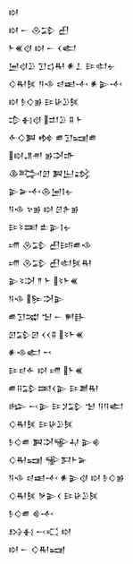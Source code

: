 <div class='block'>
<div class='line'>𒊭</div>
<div class='line'>𒊭 𒀸 𒊮𒁉 𒌷</div>
<div class='line'>𒈨𒌍𒋼 𒊭 𒀸 𒌋𒅗</div>
<div class='line'>𒅁𒋼𒊒 𒋛𒌓𒊑 𒀭𒁇 𒄿𒊕𒉡</div>
<div class='line'>𒄭𒊑𒍮 𒀀𒈾 𒁀𒀜𒋾 𒀭𒉌𒋾</div>
<div class='line'>𒊭 𒊩𒄭𒂊 𒄿𒄩𒊒𒍮</div>
<div class='line'>𒄠𒈬𒋼 𒄥𒊒 𒐉 𒈨</div>
<div class='line'>𒅆𒄭𒀉 𒂔 𒌑𒋛𒍢𒌑</div>
<div class='line'>𒊭𒂗𒉣 𒂊𒋫𒈥</div>
<div class='line'>𒆠𒅋𒇻 𒀉𒌨𒃶</div>
<div class='line'>𒉌𒅕𒋾𒁲𒅁𒋙𒉡</div>
<div class='line'>𒀀𒈾 𒆳𒂊 𒊭 𒆪𒉿𒂊</div>
<div class='line'>𒄿𒂟𒌅 𒉺𒉌𒋙𒉡</div>
<div class='line'>𒋬 𒊮𒁉 𒌷𒅀𒌑𒈾</div>
<div class='line'>𒋬 𒊮𒁉 𒌷𒊕𒍮𒊑</div>
<div class='line'>𒉌𒂟𒋫 𒈫 𒈨 𒂟𒈨𒌍</div>
<div class='line'>𒀀𒈾 𒌉𒋫𒉌</div>
<div class='line'>𒌑𒋛𒉋 𒈠 𒀸 𒂍𒃲</div>
<div class='line'>𒇻𒁉𒇻 𒌋𒌋𒐉 𒂟𒈨𒌍</div>
<div class='line'>𒀭𒈾𒅗 𒍗</div>
<div class='line'>𒄿𒁀𒅆 𒊭 𒋬 𒈨𒌍</div>
<div class='line'>𒌑𒍝𒁉𒌅𒌋𒉌 𒄿𒋢𒊑</div>
<div class='line'>𒈗 𒁁𒉌 𒄿𒋡𒁉 𒈠 𒀀𒀀𒅗</div>
<div class='line'>𒄭𒊑𒍮 𒄿𒄩𒊒𒍮</div>
<div class='line'>𒊩𒄭𒌑 𒀉𒋫𒊍𒄷 𒉌𒄯</div>
<div class='line'>𒄭𒊑𒍢 𒊌𒁕𒈨𒅕</div>
<div class='line'>𒀀𒈾 𒁀𒀜𒋾 𒀭𒉌𒋼 𒊭 𒊩𒄭𒂊</div>
<div class='line'>𒄭𒊑𒍮 𒃻𒉌𒌋 𒄿𒄩𒊒𒍮</div>
<div class='line'>𒊩𒄭𒌑 𒄵𒋾</div>
<div class='line'>𒋳𒈬 𒁁𒄣 𒊭</div>
<div class='line'>𒊭 𒀸 𒄭𒊑𒍢</div>
</div>